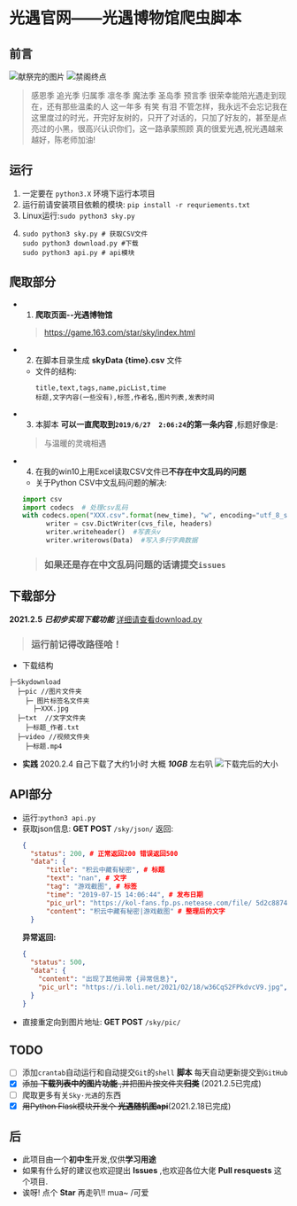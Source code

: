 <!--
 * @Author: WhaleFall
 * @Date: 2021-02-02 10:58:16
 * @LastEditTime: 2021-02-18 20:19:05
 * @Description: 自述文件
-->
# 光遇官网——光遇博物馆爬虫脚本
## 前言
![献祭完的图片](https://i.loli.net/2021/02/02/lsPKiMowSvn94Ic.jpg)
![禁阁终点](https://i.loli.net/2021/02/02/qRJpxn52VYBuAKf.png)
> 感恩季 追光季 归属季 凛冬季 魔法季 圣岛季 预言季 很荣幸能陪光遇走到现在，还有那些温柔的人 这一年多 有笑 有泪 不管怎样，我永远不会忘记我在这里度过的时光，开完好友树的，只开了对话的，只加了好友的，甚至是点亮过的小黑，很高兴认识你们，这一路承蒙照顾 真的很爱光遇,祝光遇越来越好，陈老师加油!
## 运行
1. 一定要在 `python3.X` 环境下运行本项目
2. 运行前请安装项目依赖的模块:
   `pip install -r requriements.txt `
3. Linux运行:`sudo python3 sky.py`
4. 
    ```shell
    sudo python3 sky.py # 获取CSV文件
    sudo python3 download.py #下载
    sudo python3 api.py # api模块
    ```
## 爬取部分
- 1. **爬取页面--光遇博物馆**
  > https://game.163.com/star/sky/index.html
- 2. 在脚本目录生成 **skyData {time}.csv** 文件
  - 文件的结构:
    ```csv
    title,text,tags,name,picList,time
    标题,文字内容(一些没有),标签,作者名,图片列表,发表时间
    ```
- 3. 本脚本 **可以一直爬取到`2019/6/27  2:06:24`的第一条内容** ,标题好像是:
  > 与温暖的灵魂相遇
- 4. 在我的win10上用Excel读取CSV文件已**不存在中文乱码的问题**
  - 关于Python CSV中文乱码问题的解决:
  ```python
  import csv
  import codecs  # 处理csv乱码
  with codecs.open("XXX.csv".format(new_time), "w", encoding="utf_8_sig") as cvs_file:
        writer = csv.DictWriter(cvs_file, headers)
        writer.writeheader()  #写表头v
        writer.writerows(Data)  #写入多行字典数据
  ```
  >### 如果还是存在中文乱码问题的话请提交`issues`
## 下载部分
**2021.2.5** ***已初步实现下载功能*** [详细请查看download.py](/download.py)
  > ### 运行前记得改路径哈！
  - 下载结构
  ```dat
  ├─Skydownload
    ├─pic //图片文件夹
      ├─ 图片标签名文件夹
        ├─XXX.jpg
    ├─txt  //文字文件夹
      ├─标题_作者.txt
    ├─video //视频文件夹
      ├─标题.mp4
  ```
  - **实践** 2020.2.4 自己下载了大约1小时 大概 ***10GB*** 左右叭
    ![下载完后的大小](https://i.loli.net/2021/02/05/y1XlvcwS6qZfnd7.png)
## API部分
- 运行:`python3 api.py`
- 获取json信息: **GET POST** `/sky/json/`
  返回:
  ```json
  {
	"status": 200, # 正常返回200 错误返回500
	"data": {
		"title": "积云中藏有秘密", # 标题
		"text": "nan", # 文字
		"tag": "游戏截图", # 标签
		"time": "2019-07-15 14:06:44", # 发布日期
		"pic_url": "https://kol-fans.fp.ps.netease.com/file/ 5d2c88747f9d2abb9e34d4d5qBIAwTQd02", # 图片链接
		"content": "积云中藏有秘密|游戏截图" # 整理后的文字
	}
  ```
  **异常返回:**
  ```json
  {
    "status": 500,
    "data": {
      "content": "出现了其他异常 {异常信息}",
      "pic_url": "https://i.loli.net/2021/02/18/w36CqS2FPkdvcV9.jpg", # 异常图片
    }
  }
  ```
- 直接重定向到图片地址: **GET POST** `/sky/pic/`
## TODO
- [ ] 添加`crantab`自动运行和自动提交`Git`的`shell` **脚本** 每天自动更新提交到`GitHub`
- [X] ~~添加 **下载列表中的图片功能** ,并把图片按文件夹**归类**~~ (2021.2.5已完成)
- [ ] 爬取更多有关`Sky·光遇`的东西
- [X] ~~用Python Flask模块开发个 **光遇随机图api**~~(2021.2.18已完成)
## 后
- 此项目由一个**初中生**开发,仅供**学习用途**
- 如果有什么好的建议也欢迎提出 **Issues** ,也欢迎各位大佬 **Pull resquests** 这个项目.
- 诶呀! 点个 **Star** 再走叭!! mua~ /可爱

